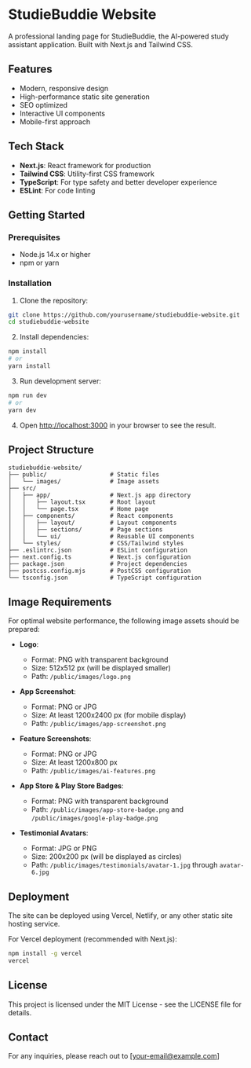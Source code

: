 # StudieBuddie Website

A professional landing page for StudieBuddie, the AI-powered study assistant application. Built with Next.js and Tailwind CSS.

## Features

- Modern, responsive design
- High-performance static site generation
- SEO optimized
- Interactive UI components
- Mobile-first approach

## Tech Stack

- **Next.js**: React framework for production
- **Tailwind CSS**: Utility-first CSS framework
- **TypeScript**: For type safety and better developer experience
- **ESLint**: For code linting

## Getting Started

### Prerequisites

- Node.js 14.x or higher
- npm or yarn

### Installation

1. Clone the repository:
```bash
git clone https://github.com/yourusername/studiebuddie-website.git
cd studiebuddie-website
```

2. Install dependencies:
```bash
npm install
# or
yarn install
```

3. Run development server:
```bash
npm run dev
# or
yarn dev
```

4. Open [http://localhost:3000](http://localhost:3000) in your browser to see the result.

## Project Structure

```
studiebuddie-website/
├── public/                  # Static files
│   └── images/              # Image assets
├── src/
│   ├── app/                 # Next.js app directory
│   │   ├── layout.tsx       # Root layout
│   │   └── page.tsx         # Home page
│   ├── components/          # React components
│   │   ├── layout/          # Layout components
│   │   ├── sections/        # Page sections
│   │   └── ui/              # Reusable UI components
│   └── styles/              # CSS/Tailwind styles
├── .eslintrc.json           # ESLint configuration
├── next.config.ts           # Next.js configuration
├── package.json             # Project dependencies
├── postcss.config.mjs       # PostCSS configuration
└── tsconfig.json            # TypeScript configuration
```

## Image Requirements

For optimal website performance, the following image assets should be prepared:

- **Logo**: 
  - Format: PNG with transparent background
  - Size: 512x512 px (will be displayed smaller)
  - Path: `/public/images/logo.png`

- **App Screenshot**: 
  - Format: PNG or JPG
  - Size: At least 1200x2400 px (for mobile display)
  - Path: `/public/images/app-screenshot.png`

- **Feature Screenshots**: 
  - Format: PNG or JPG
  - Size: At least 1200x800 px
  - Path: `/public/images/ai-features.png`

- **App Store & Play Store Badges**:
  - Format: PNG with transparent background
  - Path: `/public/images/app-store-badge.png` and `/public/images/google-play-badge.png`

- **Testimonial Avatars**:
  - Format: JPG or PNG
  - Size: 200x200 px (will be displayed as circles)
  - Path: `/public/images/testimonials/avatar-1.jpg` through `avatar-6.jpg`

## Deployment

The site can be deployed using Vercel, Netlify, or any other static site hosting service.

For Vercel deployment (recommended with Next.js):

```bash
npm install -g vercel
vercel
```

## License

This project is licensed under the MIT License - see the LICENSE file for details.

## Contact

For any inquiries, please reach out to [your-email@example.com]
